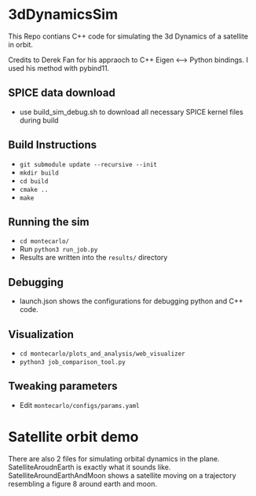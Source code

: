 # 3dDynamicsSim

This Repo contians C++ code for simulating the 3d Dynamics of a satellite  in orbit.

Credits to Derek Fan for his appraoch to C++ Eigen <--> Python bindings. I used his method with pybind11. 

## SPICE data download
- use build_sim_debug.sh to download all necessary SPICE kernel files during build

## Build Instructions
- `git submodule update --recursive --init `
- `mkdir build`
- `cd build`
- `cmake ..`
- `make`

## Running the sim
- `cd montecarlo/`
- Run `python3 run_job.py`
- Results are written into the `results/` directory
 
## Debugging
- launch.json shows the configurations for debugging python and C++ code.

## Visualization
- `cd montecarlo/plots_and_analysis/web_visualizer`
- `python3 job_comparison_tool.py`

## Tweaking parameters
- Edit `montecarlo/configs/params.yaml`


# Satellite orbit demo
There are also 2 files for simulating orbital dynamics in the plane. SatelliteAroudnEarth is exactly what it sounds like. SatelliteAroundEarthAndMoon shows a satellite moving on a trajectory resembling a figure 8 around earth and moon. 
